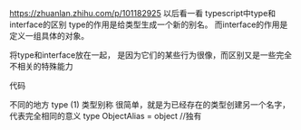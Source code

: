 https://zhuanlan.zhihu.com/p/101182925  以后看一看
typescript中type和interface的区别
type的作用是给类型生成一个新的别名。
而interface的作用是定义一组具体的对象。

将type和interface放在一起，
是因为它们的某些行为很像，而区别又是一些完全不相关的特殊能力

代码

不同的地方
type (1) 类型别称
很简单，就是为已经存在的类型创建另一个名字，代表完全相同的意义
type ObjectAlias = object  //独有